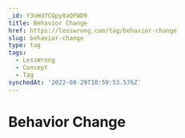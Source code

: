 ```yaml
---
_id: Y3oHd7CQpy8aQFWD9
title: Behavior Change
href: https://lesswrong.com/tag/behavior-change
slug: behavior-change
type: tag
tags:
  - LessWrong
  - Concept
  - Tag
synchedAt: '2022-08-29T10:59:53.576Z'
---
```

# Behavior Change

